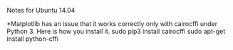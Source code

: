 Notes for Ubuntu 14.04

*Matplotlib has an issue that it works correctly only with cairocffi under Python 3. Here is how you install it.
  sudo pip3 install cairocffi
  sudo apt-get install python-cffi
